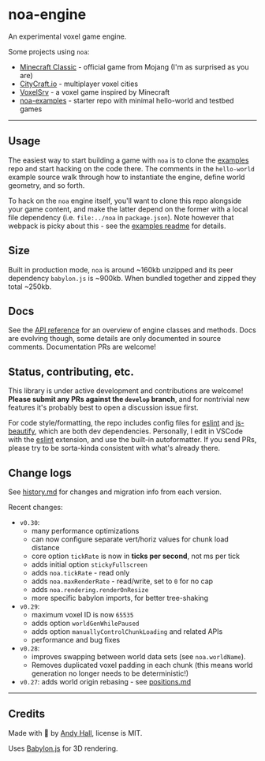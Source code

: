 
# noa-engine

An experimental voxel game engine.

Some projects using `noa`:
 * [Minecraft Classic](https://classic.minecraft.net/) - official game from Mojang (I'm as surprised as you are)
 * [CityCraft.io](https://citycraft.io/) - multiplayer voxel cities
 * [VoxelSrv](https://github.com/Patbox/voxelsrv) - a voxel game inspired by Minecraft
 * [noa-examples](https://github.com/andyhall/noa-examples) - starter repo with minimal hello-world and testbed games


----

## Usage

The easiest way to start building a game with `noa` is to clone the [examples](https://github.com/andyhall/noa-examples) repo and start hacking on the code there. The comments in the `hello-world` example source walk through how to instantiate the engine, define world geometry, and so forth.

To hack on the `noa` engine itself, you'll want to clone this repo alongside your game content, and make the latter depend on the former with a local file dependency (i.e. `file:../noa` in `package.json`). Note however that webpack is picky about this - see the [examples readme](https://github.com/andyhall/noa-examples) for details.


## Size

Built in production mode, `noa` is around ~160kb unzipped and its peer dependency `babylon.js` is ~900kb. When bundled together and zipped they total ~250kb.


## Docs

See the [API reference](doc/API.md) for an overview of engine classes and methods.
Docs are evolving though, some details are only documented in source comments.
Documentation PRs are welcome!


## Status, contributing, etc.

This library is under active development and contributions are welcome!
**Please submit any PRs against the `develop` branch**, and for nontrivial new 
features it's probably best to open a discussion issue first.

For code style/formatting, the repo includes config files for [eslint](https://eslint.org/) and [js-beautify](https://github.com/beautify-web/js-beautify), which are both dev dependencies. Personally, I edit in VSCode with the [eslint](https://marketplace.visualstudio.com/items?itemName=dbaeumer.vscode-eslint) extension, and use the built-in autoformatter. If you send PRs, please try to be sorta-kinda consistent with what's already there.



## Change logs

See [history.md](doc/history.md) for changes and migration info from each version.

Recent changes:

 * `v0.30`: 
   * many performance optimizations
   * can now configure separate vert/horiz values for chunk load distance
   * core option `tickRate` is now in **ticks per second**, not ms per tick
   * adds initial option `stickyFullscreen`
   * adds `noa.tickRate` - read only
   * adds `noa.maxRenderRate` - read/write, set to `0` for no cap
   * adds `noa.rendering.renderOnResize`
   * more specific babylon imports, for better tree-shaking
 * `v0.29`: 
   * maximum voxel ID is now `65535`
   * adds option `worldGenWhilePaused`
   * adds option `manuallyControlChunkLoading` and related APIs
   * performance and bug fixes
 * `v0.28`: 
   * improves swapping between world data sets (see `noa.worldName`).
   * Removes duplicated voxel padding in each chunk (this means world generation no longer needs to be deterministic!)
 * `v0.27`: adds world origin rebasing - see [positions.md](doc/positions.md)


----

## Credits

Made with 🍺 by [Andy Hall](https://twitter.com/fenomas), license is MIT.

Uses [Babylon.js](https://www.babylonjs.com/) for 3D rendering.
